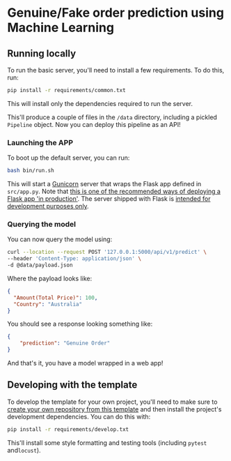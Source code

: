 # Genuine/Fake order prediction using Machine Learning


## Running locally
To run the basic server, you'll need to install a few requirements. To do this, run:

```bash
pip install -r requirements/common.txt
```

This will install only the dependencies required to run the server. 

This'll produce a couple of files in the `/data` directory, including a pickled 
`Pipeline` object. Now you can deploy this pipeline as an API!

### Launching the APP

To boot up the default server, you can run:

```bash
bash bin/run.sh
```

This will start a [Gunicorn](https://gunicorn.org/) server that wraps the Flask app 
defined in `src/app.py`. Note that [this is one of the recommended ways of deploying a
Flask app 'in production'](https://flask.palletsprojects.com/en/1.1.x/deploying/wsgi-standalone/). 
The server shipped with Flask is [intended for development
purposes only](https://flask.palletsprojects.com/en/1.1.x/deploying/#deployment).  


### Querying the model

You can now query the model using:

```bash
curl --location --request POST '127.0.0.1:5000/api/v1/predict' \
--header 'Content-Type: application/json' \
-d @data/payload.json
```

Where the payload looks like:

```json
{
  "Amount(Total Price)": 100,
  "Country": "Australia"
}
```

You should see a response looking something like:

```json
{
    "prediction": "Genuine Order"
}
```

And that's it, you have a model wrapped in a web app!
## Developing with the template

To develop the template for your own project, you'll need to make sure to [create your
own repository from this template](https://docs.github.com/en/github/creating-cloning-and-archiving-repositories/creating-a-repository-from-a-template) 
and then install the project's development dependencies. You can do this with:

```bash
pip install -r requirements/develop.txt
```

This'll install some style formatting and testing tools (including `pytest` and`locust`).
